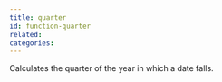 ```yaml
---
title: quarter
id: function-quarter
related:
categories:
---
```


Calculates the quarter of the year in which a date falls.